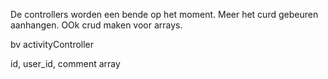 De controllers worden een bende op het moment. Meer 
het curd gebeuren aanhangen. OOk crud maken voor arrays.

bv activityController

id, user_id, comment array
